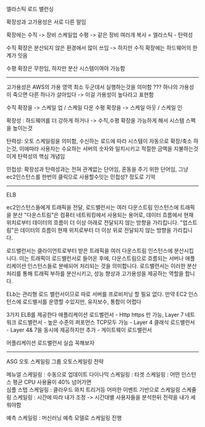 엘라스틱 로드 밸런싱

확장성과 고가용성은 서로 다른 말임

확장에는 
수직 -> 장비 스케일업
수평 -> 같은 장비 여러개 복사 = 엘라스틱 - 탄력성


수직 확장은 분산되지 않은 환경에서 많이 쓰임 -> 하지만 수직 확장에는 하드웨어의 한계가 잇음

수평 확장은 무한임, 하지만 분산 시스템이여야 가능함


------------------------------
고가용성은 AWS의 가용 영역 최소 두군데서 실행하는것을 의미함
???
하나의 가용성이 죽으면 다른 하나가 살아있다 -> 이걸 가용성이 높다라고 표현함 



수직 확장을 -> 스케일 업 / 스케일 다운
수평 확장을 -> 스케일 아웃 / 스케일 인



확장성 : 하드웨어를 더 강하게 하거나 -> 수직,수평 확장을 가능하게 해서 시스템 스펙을 높이는것

탄력성: 오토 스케일링을 의미함, 수신하는 로드에 따라 시스템이 자동으로 확장/축소 하는것, 이에따라 사용자는 수요하는 서버의 숫자와 일치시키고 적절한 금액을 지불하는것 이게 탄력성의 핵심 개념임

민첩성: 확장성과 탄력성과는 전혀 관계없는 단어임, 혼동을 주기 위한 단어임, 그냥 ec2인스턴스를 한번의 클릭으로 사용할수잇는 민첩성? 정도로 기억

---------------------------

ELB

ec2인스턴스들에게 트래픽을 전달, 로드밸런서는 여러 다운스트림 인스턴스에 트래픽을 분산
"다운스트림"은 컴퓨터 네트워킹에서 사용되는 용어로, 데이터 흐름에서 현재 위치로부터 데이터의 흐름이 더 이상 아래로 전달되지 않는 방향을 가리킵니다. "업스트림"은 데이터의 흐름이 현재 위치로부터 더 이상 위로 전달되지 않는 방향을 가리킵니다.

로드밸런서는 클라이언트로부터 받은 트래픽을 여러 다운스트림 인스턴스에 분산시킵니다. 이는 트래픽이 로드밸런서로 들어온 후에, 다운스트림으로 흐름되는 서버나 애플리케이션 인스턴스들로 분배되어 처리되는 것을 의미합니다. 로드밸런서는 이러한 분산 처리를 통해 트래픽 부하를 분산시키고, 성능 향상과 고가용성을 제공하는 역할을 합니다.

ELb는 관리형 로드 밸런서이므로 따로 서버를 프로비저닝 할 필요 없다.
만약 EC2 인스턴스에 로드밸서를 운영할 수있지만, 유지보수, 통합이 어렵다

3가지 ELB를 제공한다
애플리케이션 로드벨런서 - Http https 만 가능, Layer 7
네트워크 로드밸런서 - 높은 수준의 퍼포먼스 TCP모두 가능 - Layer 4
클래식 로드밸런서 - Layer 4& 7을 동시에 제공하지만 
추가 - 게이트웨이 로드밸런서

어플리케이션 로드밸런서 실습 꼭해보자

-----------------
ASG
오토 스케일링 그룹
오토스케일링 전략

메뉴얼 스케일링 : 수동으로 업데이트
다이나믹 스케일링 : 
    타겟 스케일링 : 어떤 인스턴스 평균 CPU 사용율이 40% 넘어가면  
    심플 스텝 스케일링 : 클라우드 와치 트리거등 어떠한 이벤트 기반으로 스케일링 
    스케쥴링 스케일링 : 시간에 따라 내가 조정 -> 시간대별 사용자들을 분석한뒤 전략을 내가 세워야함



예측 스케일링 : 머신러닝 예측 모델로 스케일링 진행








